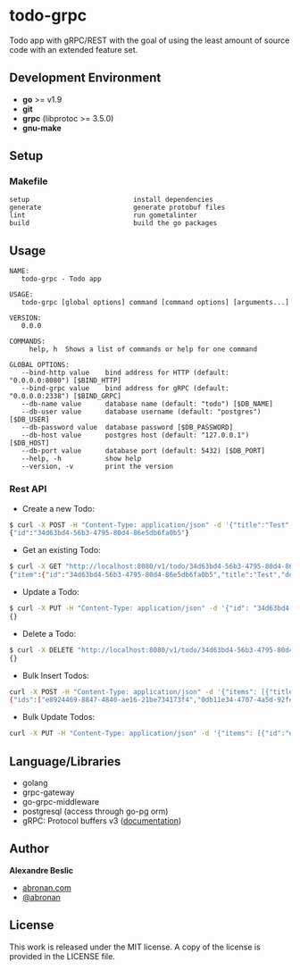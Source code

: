 # todo-grpc

Todo app with gRPC/REST with the goal of using the least amount of source code with an extended feature set.

## Development Environment

- **go** >= v1.9
- **git**
- **grpc** (libprotoc >= 3.5.0)
- **gnu-make**

## Setup

### Makefile

```text
setup                          install dependencies
generate                       generate protobuf files
lint                           run gometalinter
build                          build the go packages
```

## Usage

```text
NAME:
   todo-grpc - Todo app

USAGE:
   todo-grpc [global options] command [command options] [arguments...]

VERSION:
   0.0.0

COMMANDS:
     help, h  Shows a list of commands or help for one command

GLOBAL OPTIONS:
   --bind-http value    bind address for HTTP (default: "0.0.0.0:8080") [$BIND_HTTP]
   --bind-grpc value    bind address for gRPC (default: "0.0.0.0:2338") [$BIND_GRPC]
   --db-name value      database name (default: "todo") [$DB_NAME]
   --db-user value      database username (default: "postgres") [$DB_USER]
   --db-password value  database password [$DB_PASSWORD]
   --db-host value      postgres host (default: "127.0.0.1") [$DB_HOST]
   --db-port value      database port (default: 5432) [$DB_PORT]
   --help, -h           show help
   --version, -v        print the version
```

### Rest API

- Create a new Todo:

```bash
$ curl -X POST -H "Content-Type: application/json" -d '{"title":"Test","description":"Test"}' "http://localhost:8080/v1/todo"
{"id":"34d63bd4-56b3-4795-80d4-86e5db6fa0b5"}
```

- Get an existing Todo:

```bash
$ curl -X GET "http://localhost:8080/v1/todo/34d63bd4-56b3-4795-80d4-86e5db6fa0b5"
{"item":{"id":"34d63bd4-56b3-4795-80d4-86e5db6fa0b5","title":"Test","description":"Test","created_at":"2018-03-30T20:13:25.291887Z"}}
```

- Update a Todo:

```bash
$ curl -X PUT -H "Content-Type: application/json" -d '{"id": "34d63bd4-56b3-4795-80d4-86e5db6fa0b5", "title":"TestBis", "description":"TestBis", "completed": true}' "http://localhost:8080/v1/todo"
{}
```

- Delete a Todo:

```bash
$ curl -X DELETE "http://localhost:8080/v1/todo/34d63bd4-56b3-4795-80d4-86e5db6fa0b5"
{}
```

- Bulk Insert Todos:

```bash
curl -X POST -H "Content-Type: application/json" -d '{"items": [{"title":"Todo_1","description":"Todo_1"},{"title":"Todo_2","description":"Todo_2"}]}' "http://localhost:8080/v1/todo/bulk"
{"ids":["e8924469-8847-4840-ae16-21be734173f4","0db11e34-4707-4a5d-92fe-f4952213d940"]}
```

- Bulk Update Todos:

```bash
curl -X PUT -H "Content-Type: application/json" -d '{"items": [{"id":"e94a6d0b-953b-4dad-aecb-318f183db4c7","title":"Todo_1","description":"Todo_1","completed":true},{"id":"d53daa2c-e6af-45ba-b192-3e1dc443b165","title":"Todo_2","description":"Todo_2","completed":true}]}' "http://localhost:8080/v1/todo/bulk"
```

## Language/Libraries

- golang
- grpc-gateway
- go-grpc-middleware
- postgresql (access through go-pg orm)
- gRPC: Protocol buffers v3 ([documentation](https://developers.google.com/protocol-buffers/))

## Author

**Alexandre Beslic**

- [abronan.com](https://abronan.com)
- [@abronan](https://twitter.com/abronan)

## License

This work is released under the MIT license. A copy of the license is provided in the LICENSE file.
